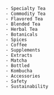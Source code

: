     - Specialty Tea
    - Commodity Tea
    - Flavored Tea
    - Blended Tea
    - Herbal Tea
    - Botanicals
    - Spices
    - Coffee
    - Supplements
    - Extracts
    - Matcha
    - Bottled 
    - Kombucha        
    - Accessories
    - Safety
    - Sustainability